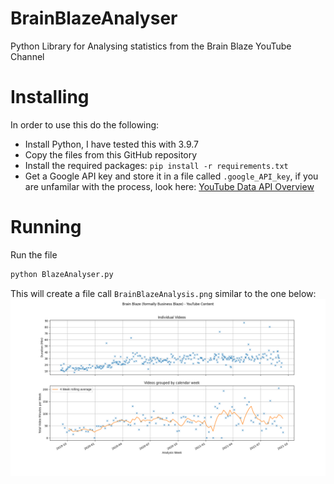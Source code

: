 # BrainBlazeAnalyser
Python Library for Analysing statistics from the Brain Blaze YouTube Channel

# Installing

In order to use this do the following:
* Install Python, I have tested this with 3.9.7
* Copy the files from this GitHub repository
* Install the required packages: ```pip install -r requirements.txt```
* Get a Google API key and store it in a file called ``.google_API_key``, if you are unfamilar with the process, look here: [YouTube Data API Overview](https://developers.google.com/youtube/v3/getting-started) 

# Running
Run the file 
```bash
python BlazeAnalyser.py
```
This will create a file call ``BrainBlazeAnalysis.png`` similar to the one below:
![Example Results](BrainBlazeAnalysis.png)
